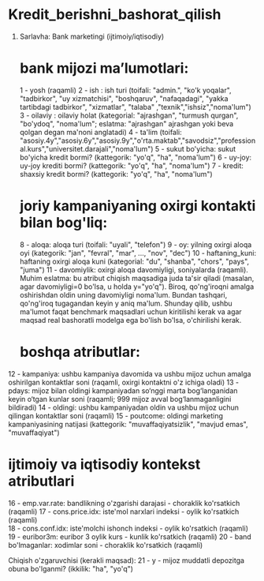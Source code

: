 # Kredit_berishni_bashorat_qilish

1. Sarlavha: Bank marketingi (ijtimoiy/iqtisodiy)
   
   # bank mijozi maʼlumotlari:
   1 - yosh (raqamli)
   2 - ish : ish turi (toifali: "admin.", "ko'k yoqalar", "tadbirkor", "uy xizmatchisi", "boshqaruv", "nafaqadagi", "yakka tartibdagi tadbirkor", "xizmatlar", "talaba" ,"texnik","ishsiz","noma'lum")
   3 - oilaviy : oilaviy holat (kategorial: "ajrashgan", "turmush qurgan", "bo'ydoq", "noma'lum"; eslatma: "ajrashgan" ajrashgan yoki beva qolgan degan ma'noni anglatadi)
   4 - ta'lim (toifali: "asosiy.4y","asosiy.6y","asosiy.9y","o'rta.maktab","savodsiz","professional.kurs","universitet.darajali","noma'lum")
   5 - sukut bo'yicha: sukut bo'yicha kredit bormi? (kattegorik: "yo'q", "ha", "noma'lum")
   6 - uy-joy: uy-joy krediti bormi? (kattegorik: "yo'q", "ha", "noma'lum")
   7 - kredit: shaxsiy kredit bormi? (kattegorik: "yo'q", "ha", "noma'lum")
   # joriy kampaniyaning oxirgi kontakti bilan bog'liq:
   8 - aloqa: aloqa turi (toifali: "uyali", "telefon") 
   9 - oy: yilning oxirgi aloqa oyi (kategorik: "jan", "fevral", "mar", ..., "nov", "dec")
  10 - haftaning_kuni: haftaning oxirgi aloqa kuni (kategorial: "du", "shanba", "chors", "pays", "juma")
  11 - davomiylik: oxirgi aloqa davomiyligi, soniyalarda (raqamli). Muhim eslatma: bu atribut chiqish maqsadiga juda ta'sir qiladi (masalan, agar davomiyligi=0 bo'lsa, u holda y="yo'q"). Biroq, qo'ng'iroqni amalga oshirishdan oldin uning davomiyligi noma'lum. Bundan tashqari, qo'ng'iroq tugagandan keyin y aniq ma'lum. Shunday qilib, ushbu ma'lumot faqat benchmark maqsadlari uchun kiritilishi kerak va agar maqsad real bashoratli modelga ega bo'lish bo'lsa, o'chirilishi kerak.
   # boshqa atributlar:
  12 - kampaniya: ushbu kampaniya davomida va ushbu mijoz uchun amalga oshirilgan kontaktlar soni (raqamli, oxirgi kontaktni o'z ichiga oladi)
  13 - pdays: mijoz bilan oldingi kampaniyadan so‘nggi marta bog‘langanidan keyin o‘tgan kunlar soni (raqamli; 999 mijoz avval bog‘lanmaganligini bildiradi)
  14 - oldingi: ushbu kampaniyadan oldin va ushbu mijoz uchun qilingan kontaktlar soni (raqamli)
  15 - poutcome: oldingi marketing kampaniyasining natijasi (kattegorik: "muvaffaqiyatsizlik", "mavjud emas", "muvaffaqiyat")
   # ijtimoiy va iqtisodiy kontekst atributlari
  16 - emp.var.rate: bandlikning o'zgarishi darajasi - choraklik ko'rsatkich (raqamli)
  17 - cons.price.idx: iste'mol narxlari indeksi - oylik ko'rsatkich (raqamli)     
  18 - cons.conf.idx: iste'molchi ishonch indeksi - oylik ko'rsatkich (raqamli)     
  19 - euribor3m: euribor 3 oylik kurs - kunlik ko'rsatkich (raqamli)
  20 - band bo'lmaganlar: xodimlar soni - choraklik ko'rsatkich (raqamli)

  Chiqish o'zgaruvchisi (kerakli maqsad):
  21 - y - mijoz muddatli depozitga obuna bo'lganmi? (ikkilik: "ha", "yo'q")
